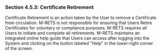 ### Section 4.5.3: Certificate Retirement

Certificate Retirement is an action taken by the User to remove a Certificate from circulation. M-RETS is not responsible for ensuring that Users Retire Certificates for voluntary or compliance purposes. M-RETS requires all Users to initiate and complete all retirements. M-RETS maintains an integrated online help guide that Users can access after logging into the System and clicking on the button labeled "Help" in the lower-right corner of the screen.
